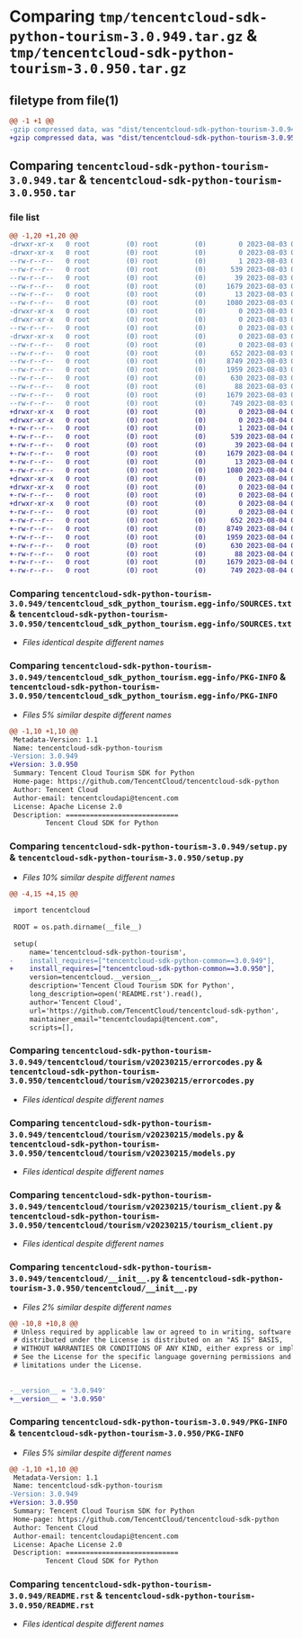 # Comparing `tmp/tencentcloud-sdk-python-tourism-3.0.949.tar.gz` & `tmp/tencentcloud-sdk-python-tourism-3.0.950.tar.gz`

## filetype from file(1)

```diff
@@ -1 +1 @@
-gzip compressed data, was "dist/tencentcloud-sdk-python-tourism-3.0.949.tar", last modified: Thu Aug  3 00:37:15 2023, max compression
+gzip compressed data, was "dist/tencentcloud-sdk-python-tourism-3.0.950.tar", last modified: Fri Aug  4 00:37:12 2023, max compression
```

## Comparing `tencentcloud-sdk-python-tourism-3.0.949.tar` & `tencentcloud-sdk-python-tourism-3.0.950.tar`

### file list

```diff
@@ -1,20 +1,20 @@
-drwxr-xr-x   0 root         (0) root         (0)        0 2023-08-03 00:37:15.000000 tencentcloud-sdk-python-tourism-3.0.949/
-drwxr-xr-x   0 root         (0) root         (0)        0 2023-08-03 00:37:15.000000 tencentcloud-sdk-python-tourism-3.0.949/tencentcloud_sdk_python_tourism.egg-info/
--rw-r--r--   0 root         (0) root         (0)        1 2023-08-03 00:37:15.000000 tencentcloud-sdk-python-tourism-3.0.949/tencentcloud_sdk_python_tourism.egg-info/dependency_links.txt
--rw-r--r--   0 root         (0) root         (0)      539 2023-08-03 00:37:15.000000 tencentcloud-sdk-python-tourism-3.0.949/tencentcloud_sdk_python_tourism.egg-info/SOURCES.txt
--rw-r--r--   0 root         (0) root         (0)       39 2023-08-03 00:37:15.000000 tencentcloud-sdk-python-tourism-3.0.949/tencentcloud_sdk_python_tourism.egg-info/requires.txt
--rw-r--r--   0 root         (0) root         (0)     1679 2023-08-03 00:37:15.000000 tencentcloud-sdk-python-tourism-3.0.949/tencentcloud_sdk_python_tourism.egg-info/PKG-INFO
--rw-r--r--   0 root         (0) root         (0)       13 2023-08-03 00:37:15.000000 tencentcloud-sdk-python-tourism-3.0.949/tencentcloud_sdk_python_tourism.egg-info/top_level.txt
--rw-r--r--   0 root         (0) root         (0)     1080 2023-08-03 00:37:15.000000 tencentcloud-sdk-python-tourism-3.0.949/setup.py
-drwxr-xr-x   0 root         (0) root         (0)        0 2023-08-03 00:37:15.000000 tencentcloud-sdk-python-tourism-3.0.949/tencentcloud/
-drwxr-xr-x   0 root         (0) root         (0)        0 2023-08-03 00:37:15.000000 tencentcloud-sdk-python-tourism-3.0.949/tencentcloud/tourism/
--rw-r--r--   0 root         (0) root         (0)        0 2023-08-03 00:37:15.000000 tencentcloud-sdk-python-tourism-3.0.949/tencentcloud/tourism/__init__.py
-drwxr-xr-x   0 root         (0) root         (0)        0 2023-08-03 00:37:15.000000 tencentcloud-sdk-python-tourism-3.0.949/tencentcloud/tourism/v20230215/
--rw-r--r--   0 root         (0) root         (0)        0 2023-08-03 00:37:15.000000 tencentcloud-sdk-python-tourism-3.0.949/tencentcloud/tourism/v20230215/__init__.py
--rw-r--r--   0 root         (0) root         (0)      652 2023-08-03 00:37:15.000000 tencentcloud-sdk-python-tourism-3.0.949/tencentcloud/tourism/v20230215/errorcodes.py
--rw-r--r--   0 root         (0) root         (0)     8749 2023-08-03 00:37:15.000000 tencentcloud-sdk-python-tourism-3.0.949/tencentcloud/tourism/v20230215/models.py
--rw-r--r--   0 root         (0) root         (0)     1959 2023-08-03 00:37:15.000000 tencentcloud-sdk-python-tourism-3.0.949/tencentcloud/tourism/v20230215/tourism_client.py
--rw-r--r--   0 root         (0) root         (0)      630 2023-08-03 00:37:15.000000 tencentcloud-sdk-python-tourism-3.0.949/tencentcloud/__init__.py
--rw-r--r--   0 root         (0) root         (0)       88 2023-08-03 00:37:15.000000 tencentcloud-sdk-python-tourism-3.0.949/setup.cfg
--rw-r--r--   0 root         (0) root         (0)     1679 2023-08-03 00:37:15.000000 tencentcloud-sdk-python-tourism-3.0.949/PKG-INFO
--rw-r--r--   0 root         (0) root         (0)      749 2023-08-03 00:37:15.000000 tencentcloud-sdk-python-tourism-3.0.949/README.rst
+drwxr-xr-x   0 root         (0) root         (0)        0 2023-08-04 00:37:12.000000 tencentcloud-sdk-python-tourism-3.0.950/
+drwxr-xr-x   0 root         (0) root         (0)        0 2023-08-04 00:37:12.000000 tencentcloud-sdk-python-tourism-3.0.950/tencentcloud_sdk_python_tourism.egg-info/
+-rw-r--r--   0 root         (0) root         (0)        1 2023-08-04 00:37:12.000000 tencentcloud-sdk-python-tourism-3.0.950/tencentcloud_sdk_python_tourism.egg-info/dependency_links.txt
+-rw-r--r--   0 root         (0) root         (0)      539 2023-08-04 00:37:12.000000 tencentcloud-sdk-python-tourism-3.0.950/tencentcloud_sdk_python_tourism.egg-info/SOURCES.txt
+-rw-r--r--   0 root         (0) root         (0)       39 2023-08-04 00:37:12.000000 tencentcloud-sdk-python-tourism-3.0.950/tencentcloud_sdk_python_tourism.egg-info/requires.txt
+-rw-r--r--   0 root         (0) root         (0)     1679 2023-08-04 00:37:12.000000 tencentcloud-sdk-python-tourism-3.0.950/tencentcloud_sdk_python_tourism.egg-info/PKG-INFO
+-rw-r--r--   0 root         (0) root         (0)       13 2023-08-04 00:37:12.000000 tencentcloud-sdk-python-tourism-3.0.950/tencentcloud_sdk_python_tourism.egg-info/top_level.txt
+-rw-r--r--   0 root         (0) root         (0)     1080 2023-08-04 00:37:12.000000 tencentcloud-sdk-python-tourism-3.0.950/setup.py
+drwxr-xr-x   0 root         (0) root         (0)        0 2023-08-04 00:37:12.000000 tencentcloud-sdk-python-tourism-3.0.950/tencentcloud/
+drwxr-xr-x   0 root         (0) root         (0)        0 2023-08-04 00:37:12.000000 tencentcloud-sdk-python-tourism-3.0.950/tencentcloud/tourism/
+-rw-r--r--   0 root         (0) root         (0)        0 2023-08-04 00:37:12.000000 tencentcloud-sdk-python-tourism-3.0.950/tencentcloud/tourism/__init__.py
+drwxr-xr-x   0 root         (0) root         (0)        0 2023-08-04 00:37:12.000000 tencentcloud-sdk-python-tourism-3.0.950/tencentcloud/tourism/v20230215/
+-rw-r--r--   0 root         (0) root         (0)        0 2023-08-04 00:37:12.000000 tencentcloud-sdk-python-tourism-3.0.950/tencentcloud/tourism/v20230215/__init__.py
+-rw-r--r--   0 root         (0) root         (0)      652 2023-08-04 00:37:12.000000 tencentcloud-sdk-python-tourism-3.0.950/tencentcloud/tourism/v20230215/errorcodes.py
+-rw-r--r--   0 root         (0) root         (0)     8749 2023-08-04 00:37:12.000000 tencentcloud-sdk-python-tourism-3.0.950/tencentcloud/tourism/v20230215/models.py
+-rw-r--r--   0 root         (0) root         (0)     1959 2023-08-04 00:37:12.000000 tencentcloud-sdk-python-tourism-3.0.950/tencentcloud/tourism/v20230215/tourism_client.py
+-rw-r--r--   0 root         (0) root         (0)      630 2023-08-04 00:37:12.000000 tencentcloud-sdk-python-tourism-3.0.950/tencentcloud/__init__.py
+-rw-r--r--   0 root         (0) root         (0)       88 2023-08-04 00:37:12.000000 tencentcloud-sdk-python-tourism-3.0.950/setup.cfg
+-rw-r--r--   0 root         (0) root         (0)     1679 2023-08-04 00:37:12.000000 tencentcloud-sdk-python-tourism-3.0.950/PKG-INFO
+-rw-r--r--   0 root         (0) root         (0)      749 2023-08-04 00:37:12.000000 tencentcloud-sdk-python-tourism-3.0.950/README.rst
```

### Comparing `tencentcloud-sdk-python-tourism-3.0.949/tencentcloud_sdk_python_tourism.egg-info/SOURCES.txt` & `tencentcloud-sdk-python-tourism-3.0.950/tencentcloud_sdk_python_tourism.egg-info/SOURCES.txt`

 * *Files identical despite different names*

### Comparing `tencentcloud-sdk-python-tourism-3.0.949/tencentcloud_sdk_python_tourism.egg-info/PKG-INFO` & `tencentcloud-sdk-python-tourism-3.0.950/tencentcloud_sdk_python_tourism.egg-info/PKG-INFO`

 * *Files 5% similar despite different names*

```diff
@@ -1,10 +1,10 @@
 Metadata-Version: 1.1
 Name: tencentcloud-sdk-python-tourism
-Version: 3.0.949
+Version: 3.0.950
 Summary: Tencent Cloud Tourism SDK for Python
 Home-page: https://github.com/TencentCloud/tencentcloud-sdk-python
 Author: Tencent Cloud
 Author-email: tencentcloudapi@tencent.com
 License: Apache License 2.0
 Description: ============================
         Tencent Cloud SDK for Python
```

### Comparing `tencentcloud-sdk-python-tourism-3.0.949/setup.py` & `tencentcloud-sdk-python-tourism-3.0.950/setup.py`

 * *Files 10% similar despite different names*

```diff
@@ -4,15 +4,15 @@
 
 import tencentcloud
 
 ROOT = os.path.dirname(__file__)
 
 setup(
     name='tencentcloud-sdk-python-tourism',
-    install_requires=["tencentcloud-sdk-python-common==3.0.949"],
+    install_requires=["tencentcloud-sdk-python-common==3.0.950"],
     version=tencentcloud.__version__,
     description='Tencent Cloud Tourism SDK for Python',
     long_description=open('README.rst').read(),
     author='Tencent Cloud',
     url='https://github.com/TencentCloud/tencentcloud-sdk-python',
     maintainer_email="tencentcloudapi@tencent.com",
     scripts=[],
```

### Comparing `tencentcloud-sdk-python-tourism-3.0.949/tencentcloud/tourism/v20230215/errorcodes.py` & `tencentcloud-sdk-python-tourism-3.0.950/tencentcloud/tourism/v20230215/errorcodes.py`

 * *Files identical despite different names*

### Comparing `tencentcloud-sdk-python-tourism-3.0.949/tencentcloud/tourism/v20230215/models.py` & `tencentcloud-sdk-python-tourism-3.0.950/tencentcloud/tourism/v20230215/models.py`

 * *Files identical despite different names*

### Comparing `tencentcloud-sdk-python-tourism-3.0.949/tencentcloud/tourism/v20230215/tourism_client.py` & `tencentcloud-sdk-python-tourism-3.0.950/tencentcloud/tourism/v20230215/tourism_client.py`

 * *Files identical despite different names*

### Comparing `tencentcloud-sdk-python-tourism-3.0.949/tencentcloud/__init__.py` & `tencentcloud-sdk-python-tourism-3.0.950/tencentcloud/__init__.py`

 * *Files 2% similar despite different names*

```diff
@@ -10,8 +10,8 @@
 # Unless required by applicable law or agreed to in writing, software
 # distributed under the License is distributed on an "AS IS" BASIS,
 # WITHOUT WARRANTIES OR CONDITIONS OF ANY KIND, either express or implied.
 # See the License for the specific language governing permissions and
 # limitations under the License.
 
 
-__version__ = '3.0.949'
+__version__ = '3.0.950'
```

### Comparing `tencentcloud-sdk-python-tourism-3.0.949/PKG-INFO` & `tencentcloud-sdk-python-tourism-3.0.950/PKG-INFO`

 * *Files 5% similar despite different names*

```diff
@@ -1,10 +1,10 @@
 Metadata-Version: 1.1
 Name: tencentcloud-sdk-python-tourism
-Version: 3.0.949
+Version: 3.0.950
 Summary: Tencent Cloud Tourism SDK for Python
 Home-page: https://github.com/TencentCloud/tencentcloud-sdk-python
 Author: Tencent Cloud
 Author-email: tencentcloudapi@tencent.com
 License: Apache License 2.0
 Description: ============================
         Tencent Cloud SDK for Python
```

### Comparing `tencentcloud-sdk-python-tourism-3.0.949/README.rst` & `tencentcloud-sdk-python-tourism-3.0.950/README.rst`

 * *Files identical despite different names*

